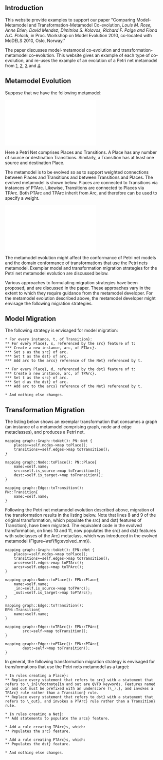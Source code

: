 ## Introduction

This website provide examples to support our paper "Comparing Model-Metamodel and Transformation-Metamodel Co-evolution, *Louis M. Rose, Anne Etien, David Mendez, Dimitrios S. Kolovos, Richard F. Paige and Fiona A.C. Polack*, in Proc. Workshop on Model Evolution 2010, co-located with MoDELS 2010, Oslo, Norway."

The paper discusses model-metamodel co-evolution and transformation-metamodel co-evolution. This website gives an example of each type of co-evolution, and re-uses the example of an evolution of a Petri net metamodel from [1][cicchetti], [2][garces], [3][rose] and [4][wachsmuth]. 

## Metamodel Evolution

Suppose that we have the following metamodel:

![Original Petri nets metamodel](blob/master/before.pdf)

Here a Petri Net comprises Places and Transitions. A Place has any number of source or destination Transitions. Similarly, a Transition has at least one source and destination Place. 

The metamodel is to be evolved so as to support weighted connections between Places and Transitions and between Transitions and Places. The evolved metamodel is shown below. Places are connected to Transitions via instances of PTArc. Likewise, Transitions are connected to Places via TPArc. Both PTArc and TPArc inherit from Arc, and therefore can be used to specify a weight.

![Evolved Petri nets metamodel](blob/master/after.pdf)

The metamodel evolution might affect the conformance of Petri net models and the domain conformance of transformations that use the Petri nets metamodel. Exemplar model and transformation migration strategies for the Petri net metamodel evolution are discussed below.

Various approaches to formulating migration strategies have been proposed, and are discussed in the paper. These approaches vary in the extent to which they require guidance from the metamodel developer. For the metamodel evolution described above, the metamodel developer might envisage the following migration strategies.


## Model Migration
The following strategy is envisaged for model migration:

	* For every instance, t, of Transition}: 
	** For every Place}, s, referenced by the src} feature of t: 
	*** Create a new instance, arc, of PTArc}. 
	*** Set s as the src} of arc. 
	*** Set t as the dst} of arc. 
	*** Add arc to the arcs} reference of the Net} referenced by t.
	
	** For every Place}, d, referenced by the dst} feature of t: 
	*** Create a new instance, arc, of TPArc}. 
	*** Set t as the src} of arc. 
	*** Set d as the dst} of arc. 
	*** Add arc to the arcs} reference of the Net} referenced by t.
	
	* And nothing else changes.


## Transformation Migration
The listing below shows an exemplar transformation that consumes a graph (an instance of a metamodel comprising graph, node and edge metaclasses), and produces a Petri net.

    mapping graph::Graph::toNet(): PN::Net {
    	places+=self.nodes->map toPlace();
    	transitions+=self.edges->map toTransition();	
    }

    mapping graph::Node::toPlace(): PN::Place{
    	name:=self.name;
    	src:=self.is_source->map toTransition();
    	dest:=self.is_target->map toTransition();
    }

    mapping graph::Edge::toTransition(): 
    PN::Transition{
    	name:=self.name;
    }

Following the Petri net metamodel evolution described above, migration of the transformation results in the listing below. Note that lines 8 and 9 of the original transformation, which populate the src} and dst} features of Transition}, have been migrated. The equivalent code in the evolved transformation, on lines 10 and 11, now populates the src} and dst} features with subclasses of the Arc} metaclass, which was introduced in the evolved metamodel (Figure~\ref{fig:evolved_mm}).

    mapping graph::Graph::toNet(): EPN::Net {
    	places+=self.nodes->map toPlace();
    	transitions+=self.edges->map toTransition();
    	arcs+=self.edges->map toPTArc();
    	arcs+=self.edges->map toTPArc();
    }

    mapping graph::Node::toPlace(): EPN::Place{
    	name:=self.name;
    	_in:=self.is_source->map toTPArc();
    	_out:=self.is_target->map toPTArc();
    }

    mapping graph::Edge::toTransition():
    EPN::Transition{
    	name:=self.name;
    }

    mapping graph::Edge::toTPArc(): EPN::TPArc{
            src:=self->map toTransition();
    }

    mapping graph::Edge::toPTArc(): EPN::PTArc{
            dest:=self->map toTransition();
    }


In general, the following transformation migration strategy is envisaged for transformations that use the Petri nets metamodel as a target:

	* In rules creating a Place}: 
	** Replace every statement that refers to src} with a statement that refers to \_in}\footnote{in and out are QVTO keywords. Features named in and out must be prefixed with an underscore (\_).}, and invokes a TPArc} rule rather than a Transition} rule.
	** Replace every statement that refers to dst} with a statement that refers to \_out}, and invokes a PTArc} rule rather than a Transition} rule.
	
	* In rules creating a Net}: 
	** Add statements to populate the arcs} feature.
	
	* Add a rule creating TPArc}s, which:
	** Populates the src} feature. 
	
	* Add a rule creating PTArc}s, which:
	** Populates the dst} feature.

	* And nothing else changes.
	

[cicchetti]: http://dx.doi.org/10.1109/EDOC.2008.44  "A. Cicchetti, D. DiRuscio, R. Eramo, and A.Pierantonio. Automating co-evolution in MDE. In Proc. EDOC, 2008."
[garces]: http://dx.doi.org/10.1007/978-3-642-02674-4_4  "K. Garces, F. Jouault, P. Cointe, and J. Bezivin. Managing model adaptation by precise detection of metamodel changes. In Proc. ECMDA-FA, 2009."
[rose]: http://dx.doi.org/10.1007/978-3-642-13688-7_13  "L.M. Rose, D.S. Kolovos, R.F. Paige, and F.A.C. Polack. Model migration with Epsilon Flock. In Proc. ICMT, 2010."
[wachsmuth]: http://dx.doi.org/10.1007/978-3-540-73589-2_28  "G. Wachsmuth, Metamodel Adaptation and Model Co-adaptation. In Proc. ECOOP, 2007"